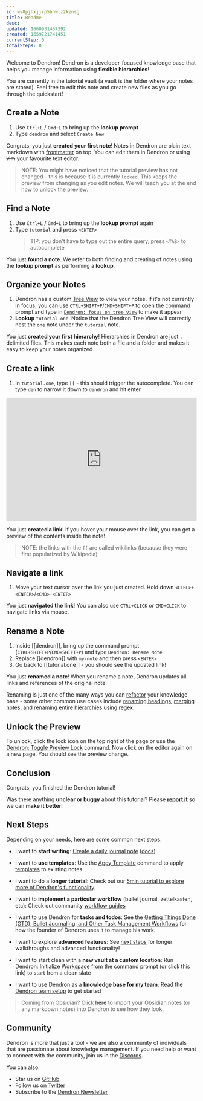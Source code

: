 ```yaml
---
id: wv8pjhxjjrp5bnwlz2kznsg
title: Readme
desc: ''
updated: 1660931467392
created: 1659721741451
currentStep: 0
totalSteps: 0
---
```


Welcome to Dendron! Dendron is a developer-focused knowledge base that helps you manage information using **flexible hierarchies**!

You are currently in the tutorial vault (a vault is the folder where your notes are stored). Feel free to edit this note and create new files as you go through the quickstart!

## Create a Note

1. Use `Ctrl+L` / `Cmd+L` to bring up the **lookup prompt**
1. Type `dendron` and select `Create New`

Congrats, you just **created your first note**! Notes in Dendron are plain text markdown with [frontmatter](https://wiki.dendron.so/notes/ffec2853-c0e0-4165-a368-339db12c8e4b) on top. You can edit them in Dendron or using ~~vim~~ your favourite text editor.

> NOTE: You might have noticed that the tutorial preview has not changed - this is because it is currently `locked`. This keeps the preview from changing as you edit notes. We will teach you at the end how to unlock the preview.

## Find a Note

1. Use `Ctrl+L` / `Cmd+L` to bring up the **lookup prompt** again
1. Type `tutorial` and press `<ENTER>`
   > TIP: you don't have to type out the entire query, press `<TAB>` to autocomplete

You just **found a note**. We refer to both finding and creating of notes using the **lookup prompt** as performing a **lookup**.

## Organize your Notes

1. Dendron has a custom [Tree View](https://wiki.dendron.so/notes/hur7r6gr3kqa56s2vme986j) to view your notes. If it's not currently in focus, you can use `CTRL+SHIFT+P`/`CMD+SHIFT+P` to open the command prompt and type in [`Dendron: focus on tree view`](command:dendron.treeView.focus) to make it appear
1. **Lookup** `tutorial.one`. Notice that the Dendron Tree View will correctly nest the `one` note under the `tutorial` note.

You just **created your first hierarchy**!
Hierarchies in Dendron are just `.` delimited files. This makes each note both a file and a folder and makes it easy to keep your notes organized

## Create a link

1. In `tutorial.one`, type `[[` - this should trigger the autocomplete. You can type `den` to narrow it down to `dendron` and hit enter

<div style="position: relative; padding-bottom: 64.5933014354067%; height: 0;"><iframe src="https://www.loom.com/embed/ef1cedcbf5394f14ae4b13afd1b6418a" frameborder="0" webkitallowfullscreen mozallowfullscreen allowfullscreen style="position: absolute; top: 0; left: 0; width: 100%; height: 100%;"></iframe></div>

You just **created a link**! If you hover your mouse over the link, you can get a preview of the contents inside the note!

> NOTE: the links with the `[[` are called wikilinks (because they were first popularized by Wikipedia)

## Navigate a link

1. Move your text cursor over the link you just created. Hold down `<CTRL>+<ENTER>`/`<CMD>+<ENTER>`

You just **navigated the link**! You can also use `CTRL+CLICK` or `CMD+CLICK` to navigate links via mouse.

## Rename a Note

1. Inside [[dendron]], bring up the command prompt (`CTRL+SHIFT+P`/`CMD+SHIFT+P`) and type `Dendron: Rename Note`
1. Replace [[dendron]] with `my-note` and then press `<ENTER>`
1. Go back to [[tutorial.one]] - you should see the updated link!

You just **renamed a note**! When you rename a note, Dendron updates all links and references of the original note.

Renaming is just one of the many ways you can [refactor](https://wiki.dendron.so/notes/srajljj10V2dl19nCSFiC) your knowledge base - some other common use cases include [renaming headings](https://wiki.dendron.so/notes/58rjapuyn1yjjcrf9sh6fby), [merging notes](https://wiki.dendron.so/notes/nxarb351z0kfbl5mkw3arw6), and [renaming entire hierarchies using regex](https://wiki.dendron.so/notes/9zwkp44wnlaa8p8dpt4w8tq).

## Unlock the Preview

To unlock, click the lock icon on the top right of the page or use the [Dendron: Toggle Preview Lock](command:dendron.togglePreviewLock) command. Now click on the editor again on a new page. You should see the preview change.

## Conclusion

Congrats, you finished the Dendron tutorial!

Was there anything **unclear or buggy** about this tutorial? Please [**report it**](https://github.com/dendronhq/dendron/discussions/3266) so we can **make it better**!

## Next Steps

Depending on your needs, here are some common next steps:

- I want to **start writing**: [Create a daily journal note](command:dendron.createDailyJournalNote) ([docs](https://wiki.dendron.so/notes/ogIUqY5VDCJP28G3cAJhd))

- I want to **use templates**: Use the [Appy Template](https://wiki.dendron.so/notes/ftohqknticu6bw4cfmzskq6) command to apply [templates](https://wiki.dendron.so/notes/861cbdf8-102e-4633-9933-1f3d74df53d2) to existing notes

- I want to do a **longer tutorial**: Check out our [5min tutorial to explore more of Dendron's functionality](https://wiki.dendron.so/notes/678c77d9-ef2c-4537-97b5-64556d6337f1/)

- I want to **implement a particular workflow** (bullet journal, zettelkasten, etc): Check out community [workflow guides](https://wiki.dendron.so/notes/9313b845-d9bf-42c9-aad1-0da34794ce26)

- I want to use Dendron for **tasks and todos**: See the [Getting Things Done (GTD), Bullet Journaling, and Other Task Management Workflows](https://wiki.dendron.so/notes/ordz7r99w1v099v14hrwgnp) for how the founder of Dendron uses it to manage his work.

- I want to explore **advanced features**: See [next steps](https://wiki.dendron.so/notes/TflY5kn29HOLpp1pWT9tP) for longer walkthroughs and advanced functionality!

- I want to start clean with a **new vault at a custom location**: Run [Dendron: Initialize Workspace](command:dendron.initWS) from the command prompt (or click this link) to start from a clean slate

- I want to use Dendron as a **knowledge base for my team**: Read the [Dendron team setup](https://wiki.dendron.so/notes/98f6d928-3f61-49fb-9c9e-70c27d25f838) to get started

> Coming from Obsidian? Click [here](command:dendron.importObsidianPod) to import your Obsidian notes (or any markdown notes) into Dendron to see how they look.

## Community

Dendron is more that just a tool - we are also a community of individuals that are passionate about knowledge management. If you need help or want to connect with the community, join us in the [Discords](https://link.dendron.so/discord).

You can also:

- Star us on [GitHub](https://github.com/dendronhq/dendron)
- Follow us on [Twitter](https://twitter.com/dendronhq)
- Subscribe to the [Dendron Newsletter](https://link.dendron.so/newsletter)
